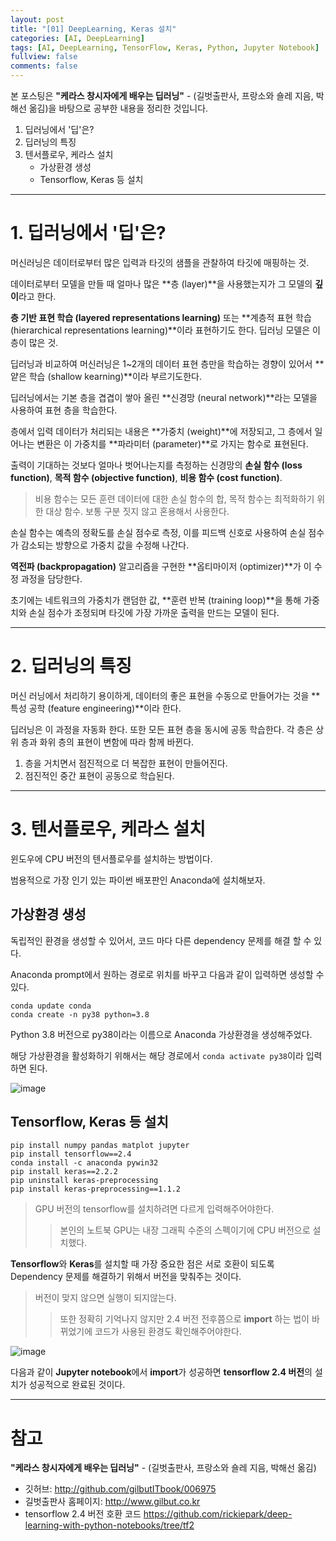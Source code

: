 ```yaml
---
layout: post
title: "[01] DeepLearning, Keras 설치"
categories: [AI, DeepLearning]
tags: [AI, DeepLearning, TensorFlow, Keras, Python, Jupyter Notebook]
fullview: false
comments: false
---
```


본 포스팅은 **"케라스 창시자에게 배우는 딥러닝"** - (길벗출판사, 프랑소와 숄레 지음, 박해선 옮김)을 바탕으로 공부한 내용을 정리한 것입니다.

1. 딥러닝에서 '딥'은?
2. 딥러닝의 특징
3. 텐서플로우, 케라스 설치
    + 가상환경 생성
    + Tensorflow, Keras 등 설치

---

# 1. 딥러닝에서 '딥'은?

머신러닝은 데이터로부터 많은 입력과 타깃의 샘플을 관찰하여 타깃에 매핑하는 것.

데이터로부터 모델을 만들 때 얼마나 많은 **층 (layer)**을 사용했는지가 그 모델의 **깊이**라고 한다.

**층 기반 표현 학습 (layered representations learning)** 또는 **계층적 표현 학습 (hierarchical representations learning)**이라 표현하기도 한다.
딥러닝 모델은 이 층이 많은 것. 

딥러닝과 비교하여 머신러닝은 1~2개의 데이터 표현 층만을 학습하는 경향이 있어서 **얕은 학습 (shallow kearning)**이라 부르기도한다.

딥러닝에서는 기본 층을 겹겹이 쌓아 올린 **신경망 (neural network)**라는 모델을 사용하여 표현 층을 학습한다.

층에서 입력 데이터가 처리되는 내용은 **가중치 (weight)**에 저장되고, 그 층에서 일어나는 변환은 이 가중치를 **파라미터 (parameter)**로 가지는 함수로 표현된다.

출력이 기대하는 것보다 얼마나 벗어나는지를 측정하는 신경망의 **손실 함수 (loss function)**, **목적 함수 (objective function)**, **비용 함수 (cost function)**.

> 비용 함수는 모든 훈련 데이터에 대한 손실 함수의 합, 목적 함수는 최적화하기 위한 대상 함수. 보통 구분 짓지 않고 혼용해서 사용한다.

손실 함수는 예측의 정확도를 손실 점수로 측정, 이를 피드백 신호로 사용하여 손실 점수가 감소되는 방향으로 가중치 값을 수정해 나간다.

**역전파 (backpropagation)** 알고리즘을 구현한 **옵티마이저 (optimizer)**가 이 수정 과정을 담당한다.

초기에는 네트워크의 가중치가 랜덤한 값, **훈련 반복 (training loop)**을 통해 가중치와 손실 점수가 조정되며 타깃에 가장 가까운 출력을 만드는 모델이 된다.

---

# 2. 딥러닝의 특징

머신 러닝에서 처리하기 용이하게, 데이터의 좋은 표현을 수동으로 만들어가는 것을 **특성 공학 (feature engineering)**이라 한다.

딥러닝은 이 과정을 자동화 한다. 또한 모든 표현 층을 동시에 공동 학습한다. 각 층은 상위 층과 화위 층의 표현이 변함에 따라 함께 바뀐다.

1. 층을 거치면서 점진적으로 더 복잡한 표현이 만들어진다.
2. 점진적인 중간 표현이 공동으로 학습된다.

---

# 3. 텐서플로우, 케라스 설치

윈도우에 CPU 버전의 텐서플로우를 설치하는 방법이다.

범용적으로 가장 인기 있는 파이썬 배포판인 Anaconda에 설치해보자.

## 가상환경 생성

독립적인 환경을 생성할 수 있어서, 코드 마다 다른 dependency 문제를 해결 할 수 있다.

Anaconda prompt에서 원하는 경로로 위치를 바꾸고 다음과 같이 입력하면 생성할 수 있다.

```
conda update conda
conda create -n py38 python=3.8
```

Python 3.8 버전으로 py38이라는 이름으로 Anaconda 가상환경을 생성해주었다.

해당 가상환경을 활성화하기 위해서는 해당 경로에서 `conda activate py38`이라 입력하면 된다.

![image](https://user-images.githubusercontent.com/84369912/133998797-1f23f5b5-b039-446f-a660-11eb20272ac0.png)

## Tensorflow, Keras 등 설치

```
pip install numpy pandas matplot jupyter
pip install tensorflow==2.4
conda install -c anaconda pywin32
pip install keras==2.2.2
pip uninstall keras-preprocessing
pip install keras-preprocessing==1.1.2
```

> GPU 버전의 tensorflow를 설치하려면 다르게 입력해주어야한다.
>> 본인의 노트북 GPU는 내장 그래픽 수준의 스펙이기에 CPU 버전으로 설치했다.

**Tensorflow**와 **Keras**를 설치할 때 가장 중요한 점은 서로 호환이 되도록 Dependency 문제를 해결하기 위해서 버전을 맞춰주는 것이다.

> 버전이 맞지 않으면 실행이 되지않는다.
>> 또한 정확히 기억나지 않지만 2.4 버전 전후쯤으로 **import** 하는 법이 바뀌었기에 코드가 사용된 환경도 확인해주어야한다.

![image](https://user-images.githubusercontent.com/84369912/133999566-d2cca12c-8336-4116-8453-a1af80e5eed1.png)

다음과 같이 **Jupyter notebook**에서 **import**가 성공하면 **tensorflow 2.4 버전**의 설치가 성공적으로 완료된 것이다.

---

# 참고

**"케라스 창시자에게 배우는 딥러닝"** - (길벗출판사, 프랑소와 숄레 지음, 박해선 옮김)

- 깃허브: <http://github.com/gilbutITbook/006975>
- 길벗출판사 홈페이지: <http://www.gilbut.co.kr>
- tensorflow 2.4 버전 호환 코드 <https://github.com/rickiepark/deep-learning-with-python-notebooks/tree/tf2>